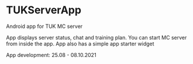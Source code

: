 # TUKServerApp
Android app for TUK MC server

App displays server status, chat and training plan.
You can start MC server from inside the app.
App also has a simple app starter widget

App development: 25.08 - 08.10.2021

